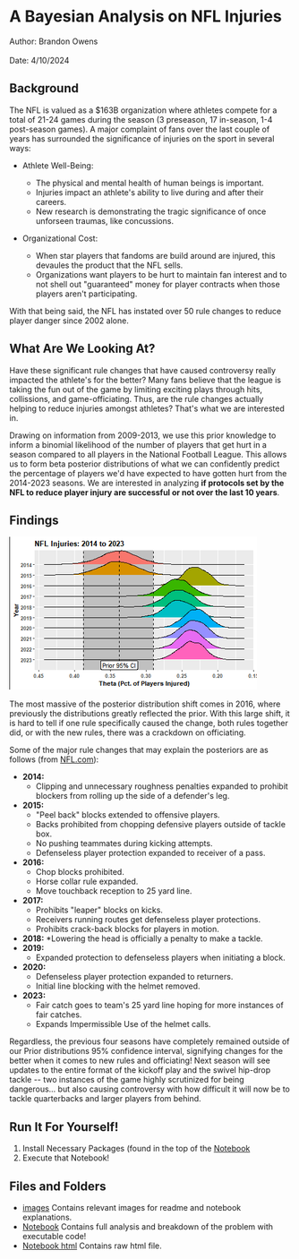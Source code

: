 # A Bayesian Analysis on NFL Injuries
Author: Brandon Owens <br></br>
Date: 4/10/2024

## Background
The NFL is valued as a $163B organization where athletes compete for a total of 21-24 games during the season (3 preseason, 17 in-season, 1-4 post-season games). A major complaint of fans over the last couple of years has surrounded the significance of injuries on the sport in several ways:

* Athlete Well-Being:
  * The physical and mental health of human beings is important.
  * Injuries impact an athlete's ability to live during and after their careers.
  * New research is demonstrating the tragic significance of once unforseen traumas, like concussions.
  
* Organizational Cost:
  * When star players that fandoms are build around are injured, this devaules the product that the NFL sells.
  * Organizations want players to be hurt to maintain fan interest and to not shell out "guaranteed" money for player contracts when those players aren't participating.
  
With that being said, the NFL has instated over 50 rule changes to reduce player danger since 2002 alone.

## What Are We Looking At?
Have these significant rule changes that have caused controversy really impacted the athlete's for the better? Many fans believe that the league is taking the fun out of the game by limiting exciting plays through hits, collissions, and game-officiating. Thus, are the rule changes actually helping to reduce injuries amongst athletes? That's what we are interested in.

Drawing on information from 2009-2013, we use this prior knowledge to inform a binomial likelihood of the number of players that get hurt in a season compared to all players in the National Football League. This allows us to form beta posterior distributions of what we can confidently predict the percentage of players we'd have expected to have gotten hurt from the 2014-2023 seasons. We are interested in analyzing **if protocols set by the NFL to reduce player injury are successful or not over the last 10 years**.

## Findings
![Posterior Distributions](./images/ridge_posteriors.png)

The most massive of the posterior distribution shift comes in 2016, where previously the distributions greatly reflected the prior. With this large shift, it is hard to tell if one rule specifically caused the change, both rules together did, or with the new rules, there was a crackdown on officiating. 

Some of the major rule changes that may explain the posteriors are as follows (from [NFL.com](https://www.nfl.com/playerhealthandsafety/equipment-and-innovation/rules-changes/nfl-health-and-safety-related-rules-changes-since-2002)):

* **2014:** 
  * Clipping and unnecessary roughness penalties expanded to prohibit blockers from rolling up the side of a defender's leg.
* **2015:**
  * "Peel back" blocks extended to offensive players.
  * Backs prohibited from chopping defensive players outside of tackle box.
  * No pushing teammates during kicking attempts.
  * Defenseless player protection expanded to receiver of a pass.
* **2016:**
  * Chop blocks prohibited.
  * Horse collar rule expanded.
  * Move touchback reception to 25 yard line.
* **2017:**
  * Prohibits "leaper" blocks on kicks.
  * Receivers running routes get defenseless player protections.
  * Prohibits crack-back blocks for players in motion.
* **2018:**
  *Lowering the head is officially a penalty to make a tackle.
* **2019:**
  * Expanded protection to defenseless players when initiating a block.
* **2020:**
  * Defenseless player protection expanded to returners.
  * Initial line blocking with the helmet removed.
* **2023:**
  * Fair catch goes to team's 25 yard line hoping for more instances of fair catches.
  * Expands Impermissible Use of the helmet calls.


Regardless, the previous four seasons have completely remained outside of our Prior distributions 95% confidence interval, signifying changes for the better when it comes to new rules and officiating! Next season will see updates to the entire format of the kickoff play and the swivel hip-drop tackle -- two instances of the game highly scrutinized for being dangerous... but also causing controversy with how difficult it will now be to tackle quarterbacks and larger players from behind.

## Run It For Yourself!
1. Install Necessary Packages (found in the top of the [Notebook](https://github.com/brandonowens24/NFL-Injuries-Bayesian-Analysis/blob/main/NFL_injuries_bayesian_analysis.Rmd)
2. Execute that Notebook!

## Files and Folders
* [images](https://github.com/brandonowens24/NFL-Injuries-Bayesian-Analysis/tree/main/images) Contains relevant images for readme and notebook explanations.
* [Notebook](https://github.com/brandonowens24/NFL-Injuries-Bayesian-Analysis/blob/main/NFL_injuries_bayesian_analysis.Rmd) Contains full analysis and breakdown of the problem with executable code!
* [Notebook html](https://github.com/brandonowens24/NFL-Injuries-Bayesian-Analysis/blob/main/NFL_injury_bayesian_analysis.html) Contains raw html file.

